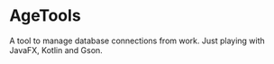# AgeTools
A tool to manage database connections from work. Just playing with JavaFX, Kotlin and Gson.
